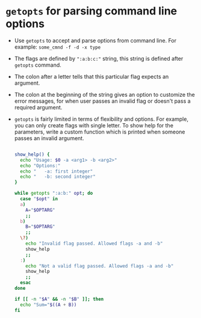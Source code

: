# `getopts` for parsing command line options

- Use `getopts` to accept and parse options from command line. For example: `some_cmnd -f -d -x type`
- The flags are defined by `":a:b:c:"` string, this string is defined after `getopts` command.
- The colon after a letter tells that this particular flag expects an argument.
- The colon at the beginning of the string gives an option to customize the error messages, for when user passes an invalid flag or doesn't pass a required argument.
- `getopts` is fairly limited in terms of flexibility and options. For example, you can only create flags with single letter. To show help for the parameters, write a custom function which is printed when someone passes an invalid argument.

  ```bash

  show_help() {
    echo "Usage: $0 -a <arg1> -b <arg2>"
    echo "Options:"
    echo "   -a: first integer"
    echo "   -b: second integer"
  }

  while getopts ":a:b:" opt; do
    case "$opt" in
    a)
      A="$OPTARG"
      ;;
    b)
      B="$OPTARG"
      ;;
    \?)
      echo "Invalid flag passed. Allowed flags -a and -b"
      show_help
      ;;
    :)
      echo "Not a valid flag passed. Allowed flags -a and -b"
      show_help
      ;;
    esac
  done

  if [[ -n "$A" && -n "$B" ]]; then
    echo "Sum="$((A + B))
  fi
  ```
